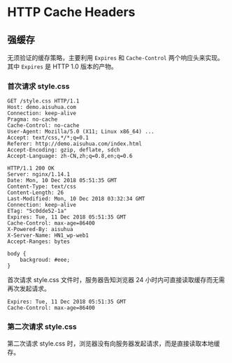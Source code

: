# HTTP Cache Headers

## 强缓存

无须验证的缓存策略，主要利用 `Expires` 和 `Cache-Control` 两个响应头来实现。其中 `Expires` 是 HTTP 1.0 版本的产物。

### 首次请求 style.css

```http
GET /style.css HTTP/1.1
Host: demo.aisuhua.com
Connection: keep-alive
Pragma: no-cache
Cache-Control: no-cache
User-Agent: Mozilla/5.0 (X11; Linux x86_64) ...
Accept: text/css,*/*;q=0.1
Referer: http://demo.aisuhua.com/index.html
Accept-Encoding: gzip, deflate, sdch
Accept-Language: zh-CN,zh;q=0.8,en;q=0.6

HTTP/1.1 200 OK
Server: nginx/1.14.1
Date: Mon, 10 Dec 2018 05:51:35 GMT
Content-Type: text/css
Content-Length: 26
Last-Modified: Mon, 10 Dec 2018 03:32:34 GMT
Connection: keep-alive
ETag: "5c0dde52-1a"
Expires: Tue, 11 Dec 2018 05:51:35 GMT
Cache-Control: max-age=86400
X-Powered-By: aisuhua
X-Server-Name: HN1_wp-web1
Accept-Ranges: bytes

body {
    backgroud: #eee;
}
```

首次请求 style.css 文件时，服务器告知浏览器 24 小时内可直接读取缓存而无需再次发起请求。

```
Expires: Tue, 11 Dec 2018 05:51:35 GMT
Cache-Control: max-age=86400
```

### 第二次请求 style.css

第二次请求 style.css 时，浏览器没有向服务器发起请求，而是直接读取本地缓存。

```

```


